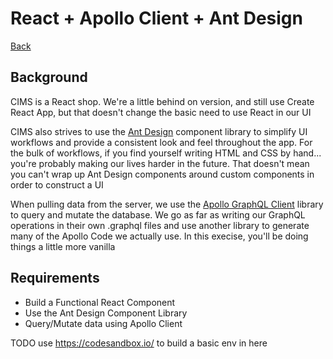 # React + Apollo Client + Ant Design

[Back](/README.md#cims-interview-skills-tests)

## Background

CIMS is a React shop. We're a little behind on version, and still use Create React App, but that doesn't change the basic need to use React in our UI

CIMS also strives to use the [Ant Design](https://ant.design/components/overview/) component library to simplify UI workflows and provide a consistent look and feel throughout the app. For the bulk of workflows, if you find yourself writing HTML and CSS by hand... you're probably making our lives harder in the future. That doesn't mean you can't wrap up Ant Design components around custom components in order to construct a UI

When pulling data from the server, we use the [Apollo GraphQL Client](https://www.apollographql.com/docs/react/) library to query and mutate the database. We go as far as writing our GraphQL operations in their own .graphql files and use another library to generate many of the Apollo Code we actually use. In this execise, you'll be doing things a little more vanilla

## Requirements

- Build a Functional React Component
- Use the Ant Design Component Library
- Query/Mutate data using Apollo Client

TODO use https://codesandbox.io/ to build a basic env in here
